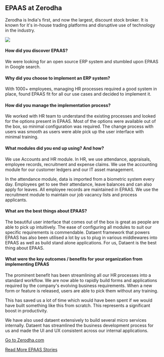 <section class='top-section'>
	<h1>EPAAS at Zerodha</h1>
	<p class='lead'>Zerodha is India's first, and now the largest, discount stock broker. It is known for it's in-house trading platforms and disruptive use of technology in the industry.</p>
	<img class='greyscale mt-5' src='/assets/foundation/img/stories/zerodha.jpg'>
</section>

#### How did you discover EPAAS?

We were looking for an open source ERP system and stumbled upon EPAAS in Google search.

#### Why did you choose to implement an ERP system?

With 1000+ employees, managing HR processes required a good system in place, found EPAAS fit for all our use cases and decided to implement it.

#### How did you manage the implementation process?

We worked with HR team to understand the existing processes and looked for the options present in EPAAS. Most of the options were available out of the box, so minimal configuration was required. The change process with users was smooth as users were able pick up the user interface with minimal training.


#### What modules did you end up using? And how?

We use Accounts and HR module. In HR, we use attendance, appraisals, employee records,  recruitment and expense claims. We use the accounting module for our customer ledgers and our IT asset management.

In the attendance module, data is imported from a biometric system every day. Employees get to see their attendance, leave balances and can also apply for leaves. All employee records are maintained in EPAAS. We use the recruitment module to maintain our job vacancy lists and process applicants.

#### What are the best things about EPAAS?

The beautiful user interface that comes out of the box is great as people are able to pick up intuitively. The ease of configuring all modules to suit our specific requirements is commendable. Dataent framework that powers EPAAS has also been utilised a lot by us to plug in various middlewares into EPAAS as well as build stand alone applications. For us, Dataent is the best thing about EPAAS.

#### What were the key outcomes / benefits for your organization from implementing EPAAS

The prominent benefit has been streamlining all our HR processes into a standard workflow. We are now able to rapidly build forms and applications required by the company's evolving business requirements. When a new form or feature is released, users are able to pick them without any training.

This has saved us a lot of time which would have been spent if we would have built something like this from scratch. This represents a significant boost in productivity.

We have also used dataent extensively to build several micro services internally. Dataent has streamlined the business development process for us and made the UI and UX consistent across our internal applications.

<section class='text-center section-padding'>
	<p><a href='https://zerodha.com' class='btn btn-secondary btn-sm'
		target='_blank'>Go to Zerodha.com</a></p>
	<p><a class='text-muted' href='/stories'>Read More EPAAS Stories</a></p>
</section>